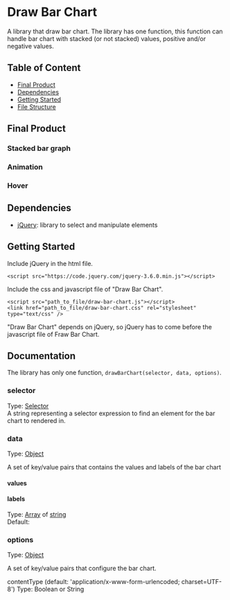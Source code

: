 # Draw Bar Chart

A library that draw bar chart. The library has one function, this function can handle bar chart with stacked (or not stacked) values, positive and/or negative values.

## Table of Content

- [Final Product](#final-product)
- [Dependencies](#dependencies)
- [Getting Started](#getting-started)
- [File Structure](#file-structure)

## Final Product

### Stacked bar graph

### Animation

### Hover

## Dependencies

- [jQuery](https://jquery.com/): library to select and manipulate elements

## Getting Started

Include jQuery in the html file.

`<script src="https://code.jquery.com/jquery-3.6.0.min.js"></script>`

Include the css and javascript file of "Draw Bar Chart".

`<script src="path_to_file/draw-bar-chart.js"></script>`  
`<link href="path_to_file/draw-bar-chart.css" rel="stylesheet" type="text/css" />`

"Draw Bar Chart" depends on jQuery, so jQuery has to come before the javascript file of Fraw Bar Chart.

## Documentation

The library has only one function, `drawBarChart(selector, data, options)`.

### selector

Type: [Selector](https://api.jquery.com/category/selectors/)  
A string representing a selector expression to find an element for the bar chart to rendered in.

### data

Type: [Object](https://developer.mozilla.org/en-US/docs/Web/JavaScript/Reference/Global_Objects/Object)

A set of key/value pairs that contains the values and labels of the bar chart

#### values

#### labels

Type: [Array](https://developer.mozilla.org/en-US/docs/Web/JavaScript/Reference/Global_Objects/Array) of [string](https://developer.mozilla.org/en-US/docs/Web/JavaScript/Reference/Global_Objects/String)  
Default: 

### options

Type: [Object](https://developer.mozilla.org/en-US/docs/Web/JavaScript/Reference/Global_Objects/Object)

A set of key/value pairs that configure the bar chart.


 contentType (default: 'application/x-www-form-urlencoded; charset=UTF-8')
Type: Boolean or String 